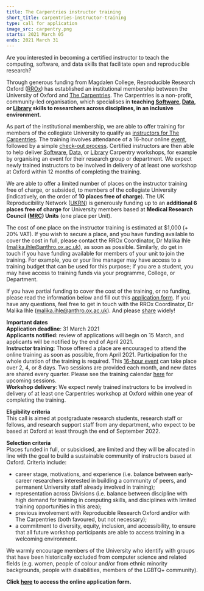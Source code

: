 ```yaml
---
title: The Carpentries instructor training
short_title: carpentries-instructor-training
type: call for application
image_src: carpentry.png
starts: 2021 March 05
ends: 2021 March 31
---
```


Are you interested in becoming a certified instructor to teach the computing, software, and data skills that facilitate open and reproducible research?

Through generous funding from Magdalen College, Reproducible Research Oxford ([RROx](https://ox.ukrn.org/)) has established an institutional membership between the University of Oxford and [The Carpentries](https://carpentries.org/). The Carpentries is a non-profit, community-led organisation, which specialises in **teaching [Software](https://software-carpentry.org/), [Data](https://datacarpentry.org/), or [Library](https://librarycarpentry.org/) skills to researchers across disciplines, in an inclusive environment**.

As part of the institutional membership, we are able to offer training for members of the collegiate University to qualify as [instructors for The Carpentries](https://carpentries.org/teach/). The training involves attendance of a 16-hour online [event](https://carpentries.github.io/instructor-training/), followed by a simple [check-out process](http://carpentries.github.io/instructor-training/checkout/). Certified instructors are then able to help deliver [Software](https://software-carpentry.org/), [Data](https://datacarpentry.org/), or [Library](https://librarycarpentry.org/) Carpentry workshops, for example by organising an event for their research group or department. We expect newly trained instructors to be involved in delivery of at least one workshop at Oxford within 12 months of completing the training.

We are able to offer a limited number of places on the instructor training free of charge, or subsided, to members of the collegiate University (indicatively, on the order of **10 places free of charge**). The UK Reproducibility Network ([UKRN](https://www.ukrn.org/)) is generously funding up to an **additional 6 places free of charge** for University members based at **Medical Research Council ([MRC](https://mrc.ukri.org/about/institutes-units-centres/list-of-institutes-units-centres/?filtersSubmitted=true&textSearch=Search+centres...&centreLocation=Oxford)) Units** (one place per Unit).  

The cost of one place on the instructor training is estimated at $1,000 (+ 20% VAT). If you wish to secure a place, and you have funding available to cover the cost in full, please contact the RROx Coordinator, Dr Malika Ihle (<malika.ihle@anthro.ox.ac.uk>), as soon as possible. Similarly, do get in touch if you have funding available for members of your unit to join the training. For example, you or your line manager may have access to a training budget that can be used for this purpose; if you are a student, you may have access to training funds via your programme, College, or Department.

If you have partial funding to cover the cost of the training, or no funding, please read the information below and fill out this [application form](https://oxfordxpsy.az1.qualtrics.com/jfe/form/SV_5pyukuoqu5I2O6W). If you have any questions, feel free to get in touch with the RROx Coordinator, Dr Malika Ihle (<malika.ihle@anthro.ox.ac.uk>). And please [share](https://twitter.com/RR_Oxford/status/1367843258827702272) widely!

**Important dates**  
**Application deadline**: 31 March 2021  
**Applicants notified**: review of applications will begin on 15 March, and applicants will be notified by the end of April 2021.  
**Instructor training**: Those offered a place are encouraged to attend the online training as soon as possible, from April 2021. Participation for the whole duration of the training is required. This [16-hour event](https://carpentries.github.io/instructor-training/) can take place over 2, 4, or 8 days. Two sessions are provided each month, and new dates are shared every quarter. Please see the training calendar [here](https://carpentries.github.io/instructor-training/training_calendar/) for upcoming sessions.  
**Workshop delivery**: We expect newly trained instructors to be involved in delivery of at least one Carpentries workshop at Oxford within one year of completing the training.  

**Eligibility criteria**  
This call is aimed at postgraduate research students, research staff or fellows, and research support staff from any department, who expect to be based at Oxford at least through the end of September 2022.

**Selection criteria**  
Places funded in full, or subsidised, are limited and they will be allocated in line with the goal to build a sustainable community of instructors based at Oxford. Criteria include:  
- career stage, motivations, and experience (i.e. balance between early-career researchers interested in building a community of peers, and permanent University staff already involved in training);  
- representation across Divisions (i.e. balance between discipline with high demand for training in computing skills, and disciplines with limited training opportunities in this area);  
- previous involvement with Reproducible Research Oxford and/or with The Carpentries (both favoured, but not necessary);  
- a commitment to diversity, equity, inclusion, and accessibility, to ensure that all future workshop participants are able to access training in a welcoming environment.  

We warmly encourage members of the University who identify with groups that have been historically excluded from computer science and related fields (e.g. women, people of colour and/or from ethnic minority backgrounds, people with disabilities, members of the LGBTQ+ community).

**Click [here](https://oxfordxpsy.az1.qualtrics.com/jfe/form/SV_5pyukuoqu5I2O6W) to access the online application form.**
